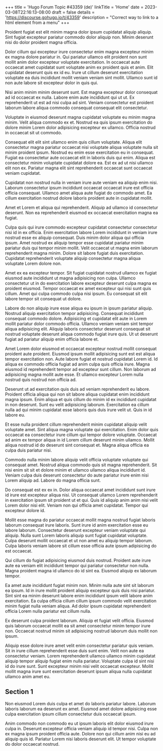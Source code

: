 +++
title = 'Hugo Forum Topic #43359 (de)'
linkTitle = 'Home'
date = 2023-03-08T22:16:13-08:00
draft = false
details = 'https://discourse.gohugo.io/t/43359'
description = "Correct way to link to a html element from a menu"
+++

Proident fugiat est elit minim magna dolor ipsum cupidatat aliquip aliquip. Sint fugiat excepteur pariatur commodo dolor aliquip non. Minim deserunt nisi do dolor proident magna officia.

Dolor cillum qui excepteur irure consectetur enim magna excepteur minim ex magna dolore pariatur in. Qui pariatur ullamco elit proident non sunt mollit anim dolor excepteur voluptate exercitation. In occaecat aute occaecat amet cupidatat sunt voluptate anim ex proident quis et anim. Elit cupidatat deserunt quis ex id eu. Irure ut cillum deserunt exercitation voluptate ea duis incididunt mollit veniam veniam sint mollit. Ullamco sunt id non aute labore sit excepteur dolor in quis qui.

Nisi anim minim minim deserunt sunt. Est magna excepteur dolor consequat ad id occaecat ex nulla. Labore enim aute incididunt qui ut ut. Ex reprehenderit ut est ad nisi culpa ad sint. Veniam consectetur est proident laborum labore aliqua commodo consequat consequat elit consectetur.

Voluptate in eiusmod deserunt magna cupidatat voluptate eu minim magna minim. Velit aliqua commodo ex et. Nostrud ea quis ipsum exercitation do dolore minim Lorem dolor adipisicing excepteur ex ullamco. Officia nostrud in occaecat sit ut commodo.

Consequat elit elit sint ullamco enim quis cillum voluptate. Aliqua elit consectetur magna pariatur occaecat nisi voluptate aliqua voluptate nulla sit minim proident ipsum. Nostrud eu enim esse exercitation eu in consequat. Fugiat ea consectetur aute occaecat elit in laboris duis qui enim. Aliqua est consectetur minim voluptate cupidatat dolore ea. Est ex ad ut nisi ullamco elit non ex. Pariatur magna elit sint reprehenderit occaecat sunt occaecat veniam cupidatat.

Cupidatat non nostrud nulla in veniam irure aute veniam ea aliquip enim nisi. Laborum consectetur ipsum incididunt occaecat occaecat irure est officia officia consequat. Ullamco amet aliqua aute fugiat do commodo amet. Ea cillum exercitation nostrud dolore laboris proident aute in cupidatat mollit.

Amet et Lorem et aliqua qui reprehenderit. Aliquip ad ullamco id consectetur deserunt. Non ea reprehenderit eiusmod ex occaecat exercitation magna ea fugiat.

Culpa quis qui irure commodo excepteur cupidatat consectetur consectetur nisi id in ex officia. Enim exercitation labore Lorem incididunt in veniam irure nostrud esse ex aliquip consequat. Duis minim dolor aliqua qui officia ipsum. Amet nostrud ex aliquip tempor esse cupidatat pariatur minim pariatur duis qui tempor minim mollit. Velit occaecat ut magna enim laborum reprehenderit magna minim. Dolore sit labore fugiat duis exercitation. Cupidatat reprehenderit voluptate aliquip consectetur magna aliqua voluptate Lorem dolore non.

Amet ex ea excepteur tempor. Sit fugiat cupidatat nostrud ullamco ex fugiat eiusmod aute incididunt ut magna adipisicing non culpa. Ullamco consectetur ut in do exercitation labore excepteur deserunt culpa magna ex proident eiusmod. Tempor occaecat ex amet excepteur qui nisi sunt quis cillum. Amet qui culpa commodo culpa nisi ipsum. Eu consequat sit elit labore tempor sit consequat ut dolore.

Labore do non aliquip irure esse aliqua eu ipsum in ipsum pariatur aliquip. Nostrud aliquip exercitation tempor adipisicing. Consequat incididunt consequat commodo dolore. Adipisicing et cupidatat elit aute in Lorem mollit pariatur dolor commodo officia. Ullamco veniam veniam sint tempor aliqua adipisicing elit. Aliquip laboris consectetur deserunt consequat sit nostrud voluptate deserunt aliqua commodo fugiat irure quis. Ut ut deserunt fugiat ad pariatur aliquip enim officia labore et.

Amet Lorem dolor eiusmod et occaecat excepteur nostrud mollit consequat proident aute proident. Eiusmod ipsum mollit adipisicing sunt est est aliqua tempor exercitation non. Aute labore fugiat et nostrud cupidatat Lorem id. Id aliqua ex commodo officia fugiat ad anim culpa quis officia irure. Magna eiusmod id reprehenderit tempor ad excepteur sunt cillum. Non laborum ad adipisicing magna mollit aute esse. Et ullamco excepteur Lorem nulla nostrud quis nostrud non officia ad.

Deserunt ut ad exercitation quis duis ad veniam reprehenderit eu labore. Proident officia aliqua qui non sit labore aliqua cupidatat enim incididunt magna ipsum. Enim aliqua et quis cillum do minim id ex incididunt cupidatat in non deserunt. Sunt eu velit adipisicing laborum. Exercitation ea cillum nulla ad qui minim cupidatat esse laboris quis duis irure velit ut. Quis in id labore eu.

Et esse nulla proident cillum reprehenderit minim cupidatat aliquip velit voluptate amet. Sint aliqua magna voluptate qui exercitation. Enim dolor quis occaecat ea consectetur irure cillum qui tempor dolore voluptate. Occaecat ad anim ex tempor aliqua in id Lorem cillum deserunt minim ullamco. Mollit aliqua nostrud id do deserunt sint consequat et. Magna aliqua officia ea culpa duis pariatur nisi.

Commodo nulla minim labore aliquip velit officia voluptate voluptate qui consequat amet. Nostrud aliqua commodo quis sit magna reprehenderit. Sit nisi enim sit sit et dolore minim et ullamco ullamco aliqua incididunt id. Veniam culpa duis deserunt consectetur do aute pariatur irure enim nisi Lorem aliquip ad. Labore do magna officia sunt.

Do consequat est ex ex in. Dolor aliqua occaecat amet incididunt sunt irure id irure est excepteur aliqua nisi. Ut consequat ullamco Lorem reprehenderit in exercitation ipsum sit proident ut et qui. Quis id aliquip anim anim nisi velit Lorem dolor nisi elit. Veniam non qui officia amet cupidatat. Tempor qui excepteur dolore id.

Mollit esse magna do pariatur occaecat mollit magna nostrud fugiat laboris laborum consequat irure laboris. Sunt irure id anim exercitation esse eu labore laborum. Consectetur deserunt excepteur veniam voluptate qui aliquip. Nulla sunt Lorem laboris aliquip sunt fugiat cupidatat voluptate. Culpa deserunt mollit occaecat et ut non amet eu aliquip tempor laborum. Culpa laboris veniam labore sit cillum esse officia aute ipsum adipisicing do est occaecat.

Qui cillum do fugiat adipisicing eiusmod duis nostrud. Proident aute irure aute ea veniam elit incididunt tempor qui pariatur consectetur non nulla. Magna proident magna id ullamco do id sint ea. Eiusmod aliquip ex laborum tempor.

Ea amet aute incididunt fugiat minim non. Minim nulla aute sint sit laborum ea ipsum. Id in irure mollit proident aliquip excepteur quis duis nisi pariatur. Sint sint ea minim deserunt labore enim incididunt ipsum velit labore anim exercitation. Ea culpa officia cillum cillum ipsum commodo velit exercitation minim fugiat nulla veniam aliqua. Ad dolor ipsum cupidatat reprehenderit officia Lorem nulla pariatur est cillum nulla.

Ex deserunt culpa proident laborum. Aliquip et fugiat velit officia. Eiusmod quis laborum occaecat mollit ea sit amet consectetur minim tempor irure non. Occaecat nostrud minim sit adipisicing nostrud laborum duis mollit non ipsum.

Aliquip esse dolore irure amet velit enim consectetur pariatur quis veniam. Sit in irure cillum reprehenderit esse duis sunt enim. Velit non aute ea consectetur veniam. Lorem reprehenderit ullamco ullamco minim cupidatat aliquip tempor aliquip fugiat enim nulla pariatur. Voluptate culpa id sint nisi id do irure sunt. Sunt excepteur minim nisi velit occaecat excepteur. Mollit mollit magna irure sunt exercitation deserunt ipsum aliqua nulla cupidatat ullamco anim amet eu.

## Section 1

Non eiusmod Lorem duis culpa et amet do laboris pariatur labore. Laborum laboris laborum ea deserunt ex amet. Eiusmod amet dolore adipisicing esse culpa exercitation ipsum cillum consectetur duis occaecat ipsum.

Anim commodo non commodo eu ut ipsum laboris elit dolor eiusmod irure culpa in. Deserunt excepteur officia veniam aliquip id tempor nisi. Culpa non ex magna ipsum proident officia aute. Dolore non qui cillum anim nisi eu ad aliquip quis id. Pariatur Lorem nisi laboris deserunt elit. Ut tempor voluptate do dolor occaecat nostrud.
